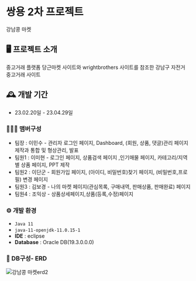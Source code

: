 # 쌍용 2차 프로젝트
강남콩 마켓

## 🖥️ 프로젝트 소개
중고거래 플랫폼 당근마켓 사이트와 wrightbrothers 사이트를 참조한 강남구 자전거 중고거래 사이트
<br>

## 🕰️ 개발 기간
* 23.02.20일 - 23.04.29일

### 🧑‍🤝‍🧑 맴버구성
 - 팀장  : 이민수 - 관리자 로그인 페이지, Dashboard, (회원, 상품, 댓글)관리 페이지 제작과 통합 및 형상관리, 발표
 - 팀원1 : 이미현 - 로그인 페이지, 상품검색 페이지 ,인기매물 페이지, 카테고리/지역 별 상품 페이지, PPT 제작
 - 팀원2 : 이단군 - 회원가입 페이지, (아이디, 비밀번호)찾기 페이지, (비밀번호,프로필) 변경 페이지
 - 팀원3 : 김보경 - 나의 마켓 페이지(관심목록, 구매내역, 판매상품, 판매완료) 페이지
 - 팀원4 : 조익상 - 상품상세페이지,상품(등록,수정)페이지

### ⚙️ 개발 환경
- `Java 11`
- `java-11-openjdk-11.0.15-1`
- **IDE** : eclipse
- **Database** : Oracle DB(19.3.0.0.0)

### 📌 DB구성- ERD
![강남콩 마켓erd2](https://github.com/ahshdhfh/prj_2/assets/51796947/c52e43d9-a875-4e1b-b204-db2506e8f16a)


